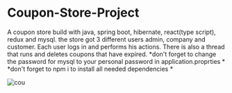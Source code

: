 # Coupon-Store-Project

A coupon store build with java, spring boot, hibernate, react(type script), redux and mysql. the store got 3 different users admin, company and customer. Each user logs in and performs his actions. There is also a thread that runs and deletes coupons that have expired.
*don't forget to change the password for mysql to your personal  password in application.proprties  *
*don't forget to npm i to install all needed dependencies *



![cou](https://user-images.githubusercontent.com/117359346/199751357-2fcc0617-16cd-4099-b1ac-ed5e51b745bc.jpg)
